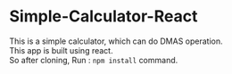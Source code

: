 # Simple-Calculator-React
This is a simple calculator, which can do DMAS operation.
<br/>
This app is built using react.
<br/>
So after cloning, Run : `npm install` command.
<br/>